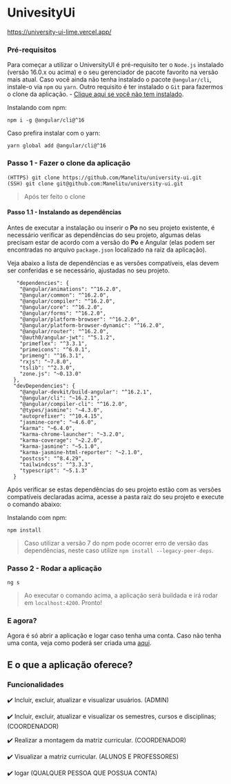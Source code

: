 # UnivesityUi

https://university-ui-lime.vercel.app/


### Pré-requisitos

Para começar a utilizar o UniversityUI é pré-requisito ter o `Node.js` instalado (versão 16.0.x ou acima) e o seu gerenciador de pacote favorito na versão mais atual. Caso você ainda não tenha instalado o pacote `@angular/cli`, instale-o via `npm` ou `yarn`.
Outro requisito é ter instalado o `Git` para fazermos o clone da aplicação. - [Clique aqui se você não tem instalado](https://git-scm.com/book/pt-br/v2/Come%C3%A7ando-Instalando-o-Git).

Instalando com npm:
```
npm i -g @angular/cli@^16
```

Caso prefira instalar com o yarn:
```
yarn global add @angular/cli@^16
```

### Passo 1 - Fazer o clone da aplicação

```
(HTTPS) git clone https://github.com/Manelitu/university-ui.git
(SSH) git clone git@github.com:Manelitu/university-ui.git
```

> Após ter feito o clone


#### Passo 1.1 - Instalando as dependências

Antes de executar a instalação ou inserir o **Po** no seu projeto existente, é necessário verificar as dependências do seu projeto, algumas delas precisam estar de acordo com a versão do **Po** e Angular (elas podem ser encontradas no arquivo `package.json` localizado na raiz da aplicação).

Veja abaixo a lista de dependências e as versões compatíveis, elas devem ser conferidas e se necessário, ajustadas no seu projeto.

```
   "dependencies": {
    "@angular/animations": "^16.2.0",
    "@angular/common": "^16.2.0",
    "@angular/compiler": "^16.2.0",
    "@angular/core": "^16.2.0",
    "@angular/forms": "^16.2.0",
    "@angular/platform-browser": "^16.2.0",
    "@angular/platform-browser-dynamic": "^16.2.0",
    "@angular/router": "^16.2.0",
    "@auth0/angular-jwt": "^5.1.2",
    "primeflex": "^3.3.1",
    "primeicons": "^6.0.1",
    "primeng": "^16.3.1",
    "rxjs": "~7.8.0",
    "tslib": "^2.3.0",
    "zone.js": "~0.13.0"
  },
  "devDependencies": {
    "@angular-devkit/build-angular": "^16.2.1",
    "@angular/cli": "~16.2.1",
    "@angular/compiler-cli": "^16.2.0",
    "@types/jasmine": "~4.3.0",
    "autoprefixer": "^10.4.15",
    "jasmine-core": "~4.6.0",
    "karma": "~6.4.0",
    "karma-chrome-launcher": "~3.2.0",
    "karma-coverage": "~2.2.0",
    "karma-jasmine": "~5.1.0",
    "karma-jasmine-html-reporter": "~2.1.0",
    "postcss": "^8.4.29",
    "tailwindcss": "^3.3.3",
    "typescript": "~5.1.3"
  }
```

Após verificar se estas dependências do seu projeto estão com as versões compatíveis declaradas acima, acesse a pasta raiz do seu projeto e execute o comando abaixo:

Instalando com npm:
```
npm install
```

> Caso utilizar a versão 7 do npm pode ocorrer erro de versão das dependências, neste caso utilize `npm install --legacy-peer-deps`.


### Passo 2 - Rodar a aplicação

```
ng s
```

> Ao executar o comando acima, a aplicação será buildada e irá rodar em `localhost:4200`. Pronto!

### E agora?

Agora é só abrir a aplicação e logar caso tenha uma conta. Caso não tenha uma conta, veja como poderá ser criada uma [aqui](https://github.com/Manelitu/api-rest-university).

## E o que a aplicação oferece?

### Funcionalidades

:heavy_check_mark: Incluir, excluir, atualizar e visualizar usuários.   (ADMIN)

:heavy_check_mark: Incluir, excluir, atualizar e visualizar os semestres, cursos e disciplinas;  (COORDENADOR)

:heavy_check_mark: Realizar a montagem da matriz curricular.  (COORDENADOR)

:heavy_check_mark: Visualizar a matriz curricular. (ALUNOS E PROFESSORES)

:heavy_check_mark: logar (QUALQUER PESSOA QUE POSSUA CONTA)



